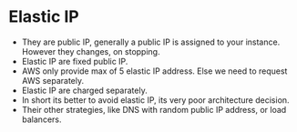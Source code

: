# Elastic IP

- They are public IP, generally a public IP is assigned to your instance. However they changes, on stopping.
- Elastic IP are fixed public IP.
- AWS only provide max of 5 elastic IP address. Else we need to request AWS separately.
- Elastic IP are charged separately.
- In short its better to avoid elastic IP, its very poor architecture decision.
- Their other strategies, like DNS with random public IP address, or load balancers.
